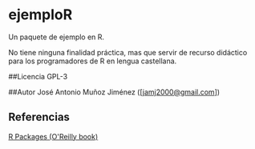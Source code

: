 # ejemploR
Un paquete de ejemplo en R. 

No tiene ninguna finalidad práctica, mas que servir de recurso didáctico para los programadores de R en lengua castellana.


##Licencia
GPL-3

##Autor
José Antonio Muñoz Jiménez ([jamj2000@gmail.com])

## Referencias
[R Packages (O'Reilly book)](http://r-pkgs.had.co.nz/)
